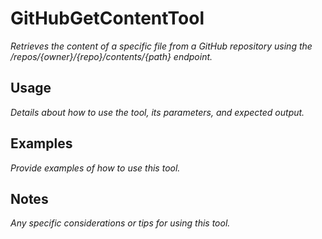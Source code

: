 ﻿# GitHubGetContentTool

*Retrieves the content of a specific file from a GitHub repository using the /repos/{owner}/{repo}/contents/{path} endpoint.*

## Usage

*Details about how to use the tool, its parameters, and expected output.*

## Examples

*Provide examples of how to use this tool.*

## Notes

*Any specific considerations or tips for using this tool.*